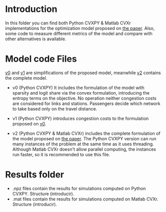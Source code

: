# Introduction

In this folder you can find both Python CVXPY & Matlab CVXr implementations for the optimization model proposed on [the paper](https://reponame/blob/master/CONTRIBUTING.md). Also, some code to measure different metrics of the model and compare with other alternatives is available.

# Model code Files
[v0](#v0) and [v1](#v1) are simplifications of the proposed model, meanwhile [v2](#v2) contains the complete model.
- v0 (Python CVXPY) It includes the formulation of the model with sparsity and logit share via the convex formulation, introducing the entropy terms on the objective. No operation neither congestion costs are considered for links and stations. Passengers decide which network to take based only on the travel distance. 

- v1 (Python CVXPY) introduces congestion costs to the formulation proposed on [v0](#v0).

- v2 (Python CVXPY & Matlab CVXr) includes the complete formulation of the model proposed on [the paper](https://reponame/blob/master/CONTRIBUTING.md). The Python CVXPY version can run many instances of the problem at the same time as it uses threading. Although Matlab CVXr doesn't allow parallel computing, the instances run faster, so it is recommended to use this file.

# Results folder

- .npz files contain the results for simulations computed on Python CVXPY. Structure (introducir).
- .mat files contain the results for simulations computed on Matlab CVXr. Structure (introducir).


